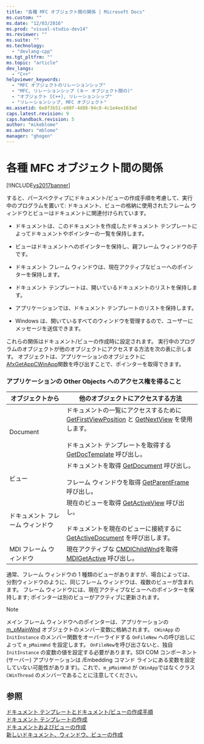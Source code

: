 ```yaml
---
title: "各種 MFC オブジェクト間の関係 | Microsoft Docs"
ms.custom: ""
ms.date: "12/03/2016"
ms.prod: "visual-studio-dev14"
ms.reviewer: ""
ms.suite: ""
ms.technology: 
  - "devlang-cpp"
ms.tgt_pltfrm: ""
ms.topic: "article"
dev_langs: 
  - "C++"
helpviewer_keywords: 
  - "MFC オブジェクトのリレーションシップ"
  - "MFC, リレーションシップ (キー オブジェクト間の)"
  - "オブジェクト [C++], リレーションシップ"
  - "リレーションシップ, MFC オブジェクト"
ms.assetid: 6e8f3b51-e80f-4d88-94c8-4c1e4ee163ad
caps.latest.revision: 9
caps.handback.revision: 5
author: "mikeblome"
ms.author: "mblome"
manager: "ghogen"
---
```

# 各種 MFC オブジェクト間の関係
[!INCLUDE[vs2017banner](../assembler/inline/includes/vs2017banner.md)]

すると、パースペクティブにドキュメント\/ビューの作成手順を考慮して、実行中のプログラムを置いて: ドキュメント、ビューの格納に使用されたフレーム ウィンドウとビューはドキュメントに関連付けられています。  
  
-   ドキュメントは、このドキュメントを作成したドキュメント テンプレートによってドキュメントやポインターの一覧を保持します。  
  
-   ビューはドキュメントへのポインターを保持し、親フレーム ウィンドウの子です。  
  
-   ドキュメント フレーム ウィンドウは、現在アクティブなビューへのポインターを保持します。  
  
-   ドキュメント テンプレートは、開いているドキュメントのリストを保持します。  
  
-   アプリケーションでは、ドキュメント テンプレートのリストを保持します。  
  
-   Windows は、開いているすべてのウィンドウを管理するので、ユーザーにメッセージを送信できます。  
  
 これらの関係はドキュメント\/ビューの作成時に設定されます。  実行中のプログラムのオブジェクトが他のオブジェクトにアクセスする方法を次の表に示します。  オブジェクトは、アプリケーションのオブジェクトに [AfxGetAppCWinApp](../Topic/AfxGetApp.md)関数を呼び出すことで、ポインターを取得できます。  
  
### アプリケーションの Other Objects へのアクセス権を得ること  
  
|オブジェクトから|他のオブジェクトにアクセスする方法|  
|--------------|-----------------------|  
|Document|ドキュメントの一覧にアクセスするために [GetFirstViewPosition](../Topic/CDocument::GetFirstViewPosition.md) と [GetNextView](../Topic/CDocument::GetNextView.md) を使用します。<br /><br /> ドキュメント テンプレートを取得する [GetDocTemplate](../Topic/CDocument::GetDocTemplate.md) 呼び出し。|  
|ビュー|ドキュメントを取得 [GetDocument](../Topic/CView::GetDocument.md) 呼び出し。<br /><br /> フレーム ウィンドウを取得 [GetParentFrame](../Topic/CWnd::GetParentFrame.md) 呼び出し。|  
|ドキュメント フレーム ウィンドウ|現在のビューを取得 [GetActiveView](../Topic/CFrameWnd::GetActiveView.md) 呼び出し。<br /><br /> ドキュメントを現在のビューに接続するに [GetActiveDocument](../Topic/CFrameWnd::GetActiveDocument.md) を呼び出します。|  
|MDI フレーム ウィンドウ|現在アクティブな [CMDIChildWnd](../mfc/reference/cmdichildwnd-class.md)を取得 [MDIGetActive](../Topic/CMDIFrameWnd::MDIGetActive.md) 呼び出し。|  
  
 通常、フレーム ウィンドウの 1 種類のビューがありますが、場合によっては、分割ウィンドウのように、同じフレーム ウィンドウは、複数のビューが含まれます。  フレーム ウィンドウには、現在アクティブなビューへのポインターを保持します; ポインターは別のビューがアクティブに更新されます。  
  
> [!NOTE]
>  メイン フレーム ウィンドウへのポインターは、アプリケーションの [m\_pMainWnd](../Topic/CWinThread::m_pMainWnd.md) オブジェクトのメンバー変数に格納されます。  `CWinApp` の `InitInstance` のメンバー関数をオーバーライドする `OnFileNew` への呼び出しによって `m_pMainWnd` を設定します。  `OnFileNew`を呼び出さないと、独自 `InitInstance` の変数の値を設定する必要があります。SDI COM コンポーネント \(サーバー\) アプリケーションは \/Embedding コマンド ラインにある変数を設定していない可能性があります\)。これで、`m_pMainWnd` が `CWinApp`ではなくクラス `CWinThread` のメンバーであることに注意してください。  
  
## 参照  
 [ドキュメント テンプレートとドキュメント\/ビューの作成手順](../mfc/document-templates-and-the-document-view-creation-process.md)   
 [ドキュメント テンプレートの作成](../Topic/Document%20Template%20Creation.md)   
 [ドキュメントおよびビューの作成](../mfc/document-view-creation.md)   
 [新しいドキュメント、ウィンドウ、ビューの作成](../Topic/Creating%20New%20Documents,%20Windows,%20and%20Views.md)